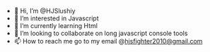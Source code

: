 - 👋 Hi, I’m @HJSlushiy
- 👀 I’m interested in Javascript
- 🌱 I’m currently learning Html
- 💞️ I’m looking to collaborate on long javascript console tools
- 📫 How to reach me go to my email @hjsfighter2010@gmail.com

<!---
HJSlushiy/HJSlushiy is a ✨ special ✨ repository because its `README.md` (this file) appears on your GitHub profile.
You can click the Preview link to take a look at your changes.
--->
